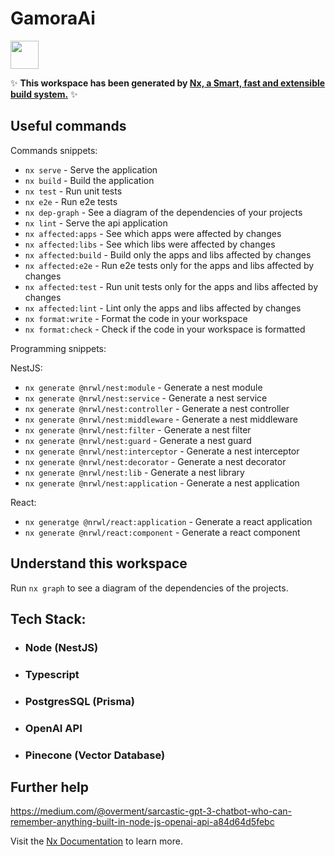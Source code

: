 # GamoraAi

<a alt="Nx logo" href="https://nx.dev" target="_blank" rel="noreferrer"><img src="https://raw.githubusercontent.com/nrwl/nx/master/images/nx-logo.png" width="45"></a>

✨ **This workspace has been generated by [Nx, a Smart, fast and extensible build system.](https://nx.dev)** ✨


## Useful commands

Commands snippets:
- `nx serve` - Serve the application
- `nx build` - Build the application
- `nx test` - Run unit tests
- `nx e2e` - Run e2e tests
- `nx dep-graph` - See a diagram of the dependencies of your projects
- `nx lint` - Serve the api application
- `nx affected:apps` - See which apps were affected by changes
- `nx affected:libs` - See which libs were affected by changes
- `nx affected:build` - Build only the apps and libs affected by changes
- `nx affected:e2e` - Run e2e tests only for the apps and libs affected by changes
- `nx affected:test` - Run unit tests only for the apps and libs affected by changes
- `nx affected:lint` - Lint only the apps and libs affected by changes
- `nx format:write` - Format the code in your workspace
- `nx format:check` - Check if the code in your workspace is formatted

Programming snippets:

NestJS:
- `nx generate @nrwl/nest:module` - Generate a nest module
- `nx generate @nrwl/nest:service` - Generate a nest service
- `nx generate @nrwl/nest:controller` - Generate a nest controller
- `nx generate @nrwl/nest:middleware` - Generate a nest middleware
- `nx generate @nrwl/nest:filter` - Generate a nest filter
- `nx generate @nrwl/nest:guard` - Generate a nest guard
- `nx generate @nrwl/nest:interceptor` - Generate a nest interceptor
- `nx generate @nrwl/nest:decorator` - Generate a nest decorator
- `nx generate @nrwl/nest:lib` - Generate a nest library
- `nx generate @nrwl/nest:application` - Generate a nest application

React:
- `nx generatge @nrwl/react:application` - Generate a react application
- `nx generate @nrwl/react:component` - Generate a react component


## Understand this workspace

Run `nx graph` to see a diagram of the dependencies of the projects.

## Tech Stack:

- ### Node (NestJS)
- ### Typescript
- ### PostgresSQL (Prisma)
- ### OpenAI API
- ### Pinecone (Vector Database)


## Further help
https://medium.com/@overment/sarcastic-gpt-3-chatbot-who-can-remember-anything-built-in-node-js-openai-api-a84d64d5febc

Visit the [Nx Documentation](https://nx.dev) to learn more.
